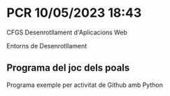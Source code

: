 # PCR 10/05/2023  18:43

CFGS Desenrotllament d'Aplicacions Web

Entorns de Desenrotllament

## Programa del joc dels poals

Programa exemple per activitat de Github amb Python

